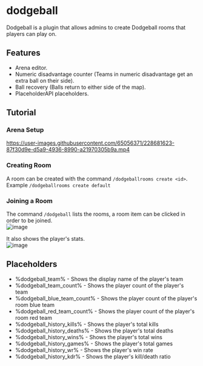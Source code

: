 # dodgeball

Dodgeball is a plugin that allows admins to create Dodgeball rooms that players can play on.

## Features

- Arena editor.
- Numeric disadvantage counter (Teams in numeric disadvantage get an extra ball on their side).
- Ball recovery (Balls return to either side of the map).
- PlaceholderAPI placeholders.

## Tutorial

### Arena Setup

https://user-images.githubusercontent.com/65056371/228681623-87f30d9e-d5a9-4936-8990-a21970305b9a.mp4

### Creating Room

A room can be created with the command `/dodgeballrooms create <id>`. Example `/dodgeballrooms create default`

### Joining a Room

The command `/dodgeball` lists the rooms, a room item can be clicked in order to be joined.  
![image](https://user-images.githubusercontent.com/65056371/228682938-60bf0515-e880-480e-a204-669bf95c0964.png)  

It also shows the player's stats.  
![image](https://user-images.githubusercontent.com/65056371/228683003-26f80d63-56a0-423f-bb0f-0369ea8bdad1.png)  

## Placeholders

- %dodgeball_team% - Shows the display name of the player's team
- %dodgeball_team_count% - Shows the player count of the player's team
- %dodgeball_blue_team_count% - Shows the player count of the player's room blue team 
- %dodgeball_red_team_count% - Shows the player count of the player's room red team
- %dodgeball_history_kills% - Shows the player's total kills
- %dodgeball_history_deaths% - Shows the player's total deaths
- %dodgeball_history_wins% - Shows the player's total wins
- %dodgeball_history_games% - Shows the player's total games
- %dodgeball_history_wr% - Shows the player's win rate
- %dodgeball_history_kdr% - Shows the player's kill/death ratio

